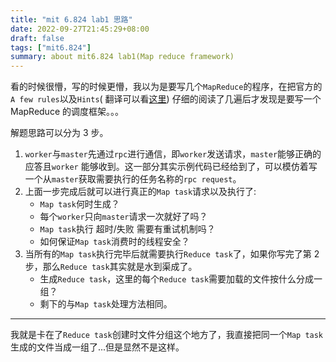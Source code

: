 ```yaml
---
title: "mit 6.824 lab1 思路"
date: 2022-09-27T21:45:29+08:00
draft: false
tags: ["mit6.824"]
summary: about mit6.824 lab1(Map reduce framework)
---
```


看的时候很懵，写的时候更懵，我以为是要写几个`MapReduce`的程序，在把官方的`A few rules`以及`Hints`(
翻译可以看[这里](https://www.nowcoder.com/discuss/962675)) 仔细的阅读了几遍后才发现是要写一个
MapReduce 的调度框架。。。

解题思路可以分为 3 步。

1. `worker`与`master`先通过`rpc`进行通信，即`worker`发送请求，`master`能够正确的应答且`worker`
   能够收到。这一部分其实示例代码已经给到了，可以模仿着写一个从`master`获取需要执行的任务名称的`rpc request`。
2. 上面一步完成后就可以进行真正的`Map task`请求以及执行了:
    - `Map task`何时生成？
    - 每个`worker`只向`master`请求一次就好了吗？
    - `Map task`执行 超时/失败 需要有重试机制吗？
    - 如何保证`Map task`消费时的线程安全？
3. 当所有的`Map task`执行完毕后就需要执行`Reduce task`了，如果你写完了第 2 步，那么`Reduce task`其实就是水到渠成了。
    - 生成`Reduce task`，这里的每个`Reduce task`需要加载的文件按什么分成一组？
    - 剩下的与`Map task`处理方法相同。

---

我就是卡在了`Reduce task`创建时文件分组这个地方了，我直接把同一个`Map task`生成的文件当成一组了...但是显然不是这样。